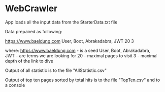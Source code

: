 # WebCrawler

App loads all the input data from the StarterData.txt file

Data prepaired as following:

https://www.baeldung.com
User, Boot, Abrakadabra, JWT
20
3

where: https://www.baeldung.com - is a seed
       User, Boot, Abrakadabra, JWT - are terms we are looking for
       20 - maximal pages to visit
       3 - maximal depth of the link to dive

Output of all statistic is to the file "AllStatistic.csv"

Output of top ten pages sorted by total hits is to the file "TopTen.csv" and to a console
